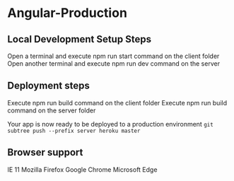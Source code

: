 # Angular-Production
## Local Development Setup Steps
Open a terminal and execute npm run start command on the client folder
Open another terminal and execute npm run dev command on the server

## Deployment steps
Execute npm run build command on the client folder
Execute npm run build command on the server folder

Your app is now ready to be deployed to a production environment
`
    git subtree push --prefix server heroku master
`

## Browser support
IE 11
Mozilla Firefox
Google Chrome
Microsoft Edge
